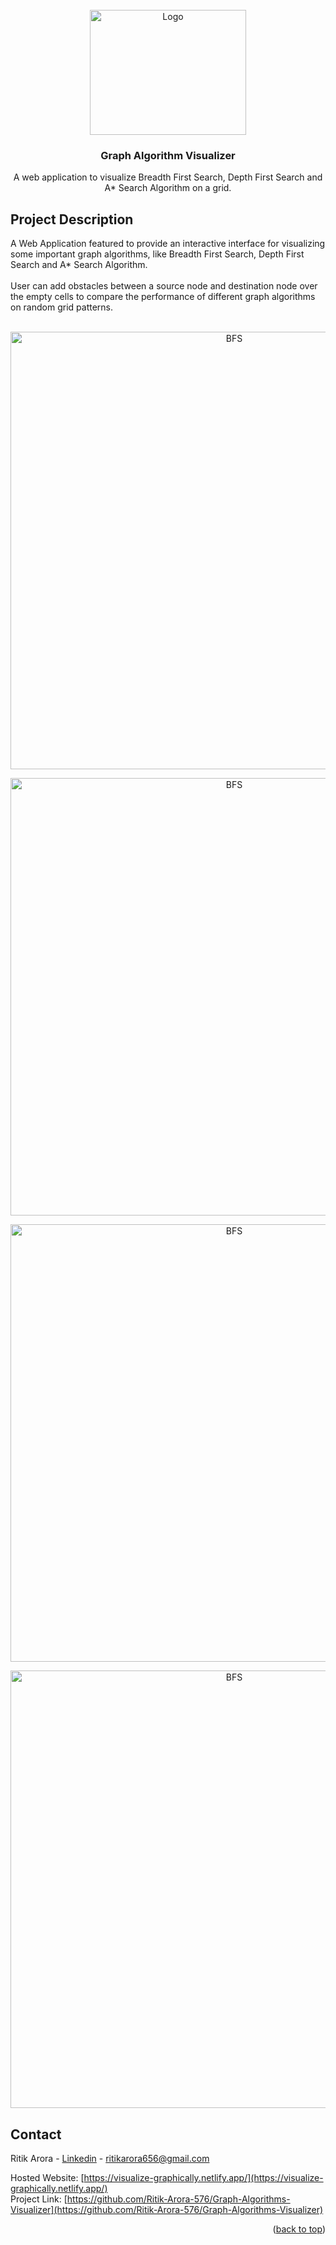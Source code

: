 <div id="top"></div>

<!-- PROJECT LOGO -->
<br />
<div align="center">
  <a href="https://github.com/othneildrew/Best-README-Template">
    <img src="https://simplesnippets.tech/wp-content/uploads/2021/10/graph-ds-structure-example.jpg" alt="Logo" width="250" height="200">
  </a>

  <h3 align="center">Graph Algorithm Visualizer</h3>

  <p align="center">
    A web application to visualize Breadth First Search, Depth First Search and A* Search Algorithm on a grid.
  </p>
</div>

<!-- ABOUT THE PROJECT -->
## Project Description
A Web Application featured to provide an interactive interface for visualizing some important graph algorithms, like Breadth First Search, Depth First Search and A* Search Algorithm.
<br>
<br>
User can add obstacles between a source node and destination node over the empty cells to compare the performance of different graph algorithms on random grid patterns.
<br>
<br>

<p align="center">
<img src="https://user-images.githubusercontent.com/57593654/146690805-131a7f0a-62cf-43eb-b1b7-d57715d4de3c.jpg" alt="BFS" width="700px">
</div>

<p align="center">
<img src="https://user-images.githubusercontent.com/57593654/146691141-6a25cb9c-9d71-4f0b-9f83-65519530ec4b.jpg" alt="BFS" width="700px">
</div>

<p align="center">
<img src="https://user-images.githubusercontent.com/57593654/146691171-6c8142d9-21f3-497d-af68-995b16f84d0d.jpg" alt="BFS" width="700px">
</div>

<p align="center">
<img src="https://user-images.githubusercontent.com/57593654/146691191-a2da2af8-8202-4ad4-8fd2-e4b60644e7fb.jpg" alt="BFS" width="700px">
</div>


<!-- CONTACT -->
## Contact

Ritik Arora - [Linkedin](https://www.linkedin.com/in/ritik-arora-49b312197/) - ritikarora656@gmail.com

Hosted Website: [https://visualize-graphically.netlify.app/](https://visualize-graphically.netlify.app/)
<br>
Project Link: [https://github.com/Ritik-Arora-576/Graph-Algorithms-Visualizer](https://github.com/Ritik-Arora-576/Graph-Algorithms-Visualizer)

<p align="right">(<a href="#top">back to top</a>)</p>
